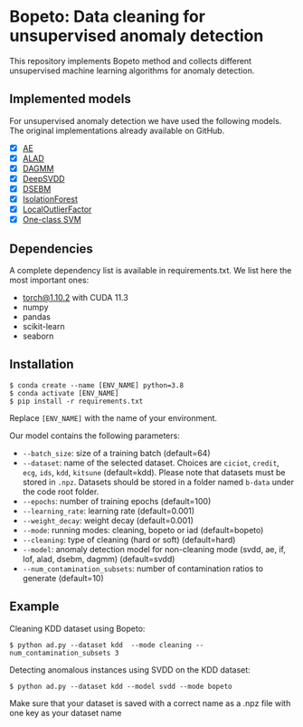 # Bopeto: Data cleaning for unsupervised anomaly detection
This repository implements Bopeto method and collects different unsupervised machine learning algorithms for anomaly detection.
## Implemented models
For unsupervised anomaly detection we have used the following models. The original implementations already available on GitHub.
- [x] [AE](https://github.com/intrudetection/robevalanodetect)
- [x] [ALAD](https://github.com/houssamzenati/Adversarially-Learned-Anomaly-Detection)
- [x] [DAGMM](https://github.com/intrudetection/robevalanodetect)
- [x] [DeepSVDD](https://github.com/lukasruff/Deep-SVDD)
- [x] [DSEBM](https://github.com/intrudetection/robevalanodetect)
- [x] [IsolationForest](https://scikit-learn.org/stable/modules/generated/sklearn.ensemble.IsolationForest.html)
- [x] [LocalOutlierFactor](https://scikit-learn.org/stable/modules/generated/sklearn.neighbors.LocalOutlierFactor.html)
- [x] [One-class SVM](https://scikit-learn.org/stable/modules/generated/sklearn.svm.OneClassSVM.html)

## Dependencies
A complete dependency list is available in requirements.txt.
We list here the most important ones:
- torch@1.10.2 with CUDA 11.3
- numpy
- pandas
- scikit-learn
- seaborn

## Installation
```
$ conda create --name [ENV_NAME] python=3.8
$ conda activate [ENV_NAME]
$ pip install -r requirements.txt
```
Replace `[ENV_NAME]` with the name of your environment.

Our model contains the following parameters:
- `--batch_size`: size of a training batch (default=64)
- `--dataset`: name of the selected dataset. Choices are `ciciot`, `credit`, `ecg`, `ids`, `kdd`, `kitsune` (default=kdd). Please note that datasets must be stored in `.npz`. Datasets should be stored in a folder named `b-data` under the code root folder.
- `--epochs`: number of training epochs (default=100)
- `--learning_rate`: learning rate (default=0.001)
- `--weight_decay`: weight decay (default=0.001)
- `--mode`: running modes: cleaning, bopeto or iad (default=bopeto)
- `--cleaning`: type of cleaning (hard or soft) (default=hard)
- `--model`: anomaly detection model for non-cleaning mode (svdd, ae, if, lof, alad, dsebm, dagmm) (default=svdd)
- `--num_contamination_subsets`: number of contamination ratios to generate (default=10)


## Example
Cleaning KDD dataset using Bopeto:
```
$ python ad.py --dataset kdd  --mode cleaning --num_contamination_subsets 3 
```
Detecting anomalous instances using SVDD on the KDD dataset:
```
$ python ad.py --dataset kdd --model svdd --mode bopeto
```
<!--
You can automate the whole process (data cleaning and anomaly detection) using the following
```
$ chmod +x ad.sh
$ ./ad.sh
```
-->
Make sure that your dataset is saved with a correct name as a .npz file with one key as your dataset name
